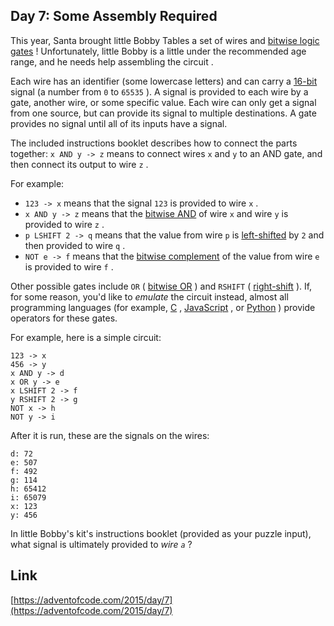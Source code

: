 ## Day 7: Some Assembly Required

This year, Santa brought little Bobby Tables a set of wires and [bitwise logic gates](https://en.wikipedia.org/wiki/Bitwise_operation) ! Unfortunately, little Bobby is a little under the recommended age range, and he needs help assembling the circuit .

Each wire has an identifier (some lowercase letters) and can carry a [16-bit](https://en.wikipedia.org/wiki/16-bit) signal (a number from `0` to `65535` ). A signal is provided to each wire by a gate, another wire, or some specific value. Each wire can only get a signal from one source, but can provide its signal to multiple destinations. A gate provides no signal until all of its inputs have a signal.

The included instructions booklet describes how to connect the parts together: `x AND y -> z` means to connect wires `x` and `y` to an AND gate, and then connect its output to wire `z` .

For example:

- `123 -> x` means that the signal `123` is provided to wire `x` .
- `x AND y -> z` means that the [bitwise AND](https://en.wikipedia.org/wiki/Bitwise_operation#AND) of wire `x` and wire `y` is provided to wire `z` .
- `p LSHIFT 2 -> q` means that the value from wire `p` is [left-shifted](https://en.wikipedia.org/wiki/Logical_shift) by `2` and then provided to wire `q` .
- `NOT e -> f` means that the [bitwise complement](https://en.wikipedia.org/wiki/Bitwise_operation#NOT) of the value from wire `e` is provided to wire `f` .

Other possible gates include `OR` ( [bitwise OR](https://en.wikipedia.org/wiki/Bitwise_operation#OR) ) and `RSHIFT` ( [right-shift](https://en.wikipedia.org/wiki/Logical_shift) ). If, for some reason, you'd like to _emulate_ the circuit instead, almost all programming languages (for example, [C](https://en.wikipedia.org/wiki/Bitwise_operations_in_C) , [JavaScript](https://developer.mozilla.org/en-US/docs/Web/JavaScript/Reference/Operators/Bitwise_Operators) , or [Python](https://wiki.python.org/moin/BitwiseOperators) ) provide operators for these gates.

For example, here is a simple circuit:

    123 -> x
    456 -> y
    x AND y -> d
    x OR y -> e
    x LSHIFT 2 -> f
    y RSHIFT 2 -> g
    NOT x -> h
    NOT y -> i

After it is run, these are the signals on the wires:

    d: 72
    e: 507
    f: 492
    g: 114
    h: 65412
    i: 65079
    x: 123
    y: 456

In little Bobby's kit's instructions booklet (provided as your puzzle input), what signal is ultimately provided to _wire `a`_ ?

## Link

[https://adventofcode.com/2015/day/7](https://adventofcode.com/2015/day/7)
